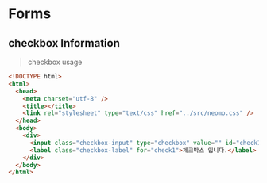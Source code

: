 # Forms
## checkbox Information

> checkbox usage

```html
<!DOCTYPE html>
<html>
  <head>
    <meta charset="utf-8" />
    <title></title>
    <link rel="stylesheet" type="text/css" href="../src/neomo.css" />
  </head>
  <body>
    <div>
      <input class="checkbox-input" type="checkbox" value="" id="check1" />
      <label class="checkbox-label" for="check1">체크박스 입니다.</label>
    </div>
  </body>
</html>
```
